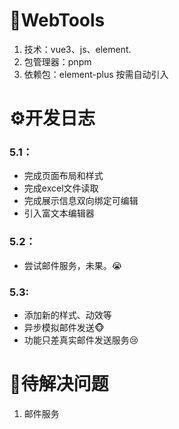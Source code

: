 # 🔗WebTools

1. 技术：vue3、js、element.
2. 包管理器：pnpm
3. 依赖包：element-plus 按需自动引入


# ⚙️开发日志
### 5.1：
* 完成页面布局和样式
* 完成excel文件读取
* 完成展示信息双向绑定可编辑
* 引入富文本编辑器
### 5.2：
* 尝试邮件服务，未果。😭
### 5.3:
* 添加新的样式、动效等
* 异步模拟邮件发送🐵
* 功能只差真实邮件发送服务😢


# 👻待解决问题
1. 邮件服务

